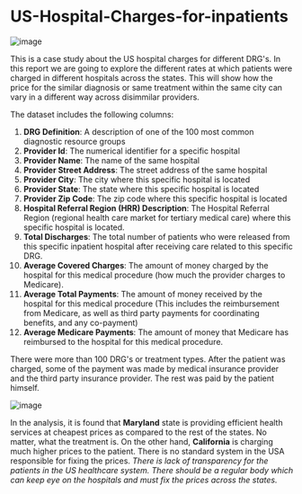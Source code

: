 # US-Hospital-Charges-for-inpatients

![image](https://lh6.googleusercontent.com/proxy/nthzASdqyApZwlLa9PPC3A0GyOkP3zJ6SEAnhC3K_yg3YyEajK2Ru-C3ZyWEgdRV25TDZwVOZQsq6kSHsG-UnlasvoISkcUR1-OJHVPs3pasJHRy6NlF5_QOdiXz_kwPkmojyabpAo1d19yI=w1200-h630-p-k-no-nu)

This is a case study about the US hospital charges for different DRG's. In this report we are going to explore the different rates at which patients were charged in different hospitals across the states. This will show how the price for the similar diagnosis or same treatment within the same city can vary in a different way across disimmilar providers.


The dataset includes the following columns:

1. **DRG Definition**: A description of one of the 100 most common diagnostic resource groups
2. **Provider Id**: The numerical identifier for a specific hospital
3. **Provider Name**: The name of the same hospital
4. **Provider Street Address**: The street address of the same hospital
5. **Provider City**: The city where this specific hospital is located
6. **Provider State**: The state where this specific hospital is located
7. **Provider Zip Code**: The zip code where this specific hospital is located
8. **Hospital Referral Region (HRR) Description**: The Hospital Referral Region (regional health care market for tertiary medical care) where this specific hospital is located.
9. **Total Discharges**: The total number of patients who were released from this specific inpatient hospital after receiving care related to this specific DRG.
10. **Average Covered Charges**: The amount of money charged by the hospital for this medical procedure (how much the provider charges to Medicare).
11. **Average Total Payments**: The amount of money received by the hospital for this medical procedure (This includes the reimbursement from Medicare, as well as third party payments for coordinating benefits, and any co-payment)
12. **Average Medicare Payments**: The amount of money that Medicare has reimbursed to the hospital for this medical procedure.

There were more than 100 DRG's or treatment types. After the patient was charged, some of the payment was made by medical insurance provider and the third party insurance provider. The rest was paid by the patient himself.

![image](https://nycdsa-blog-files.s3.us-east-2.amazonaws.com/2019/09/fc1d37acec594994a18dcd2fd09910ba/Screen-Shot-2018-07-23-at-10.32.12-PM.png)



In the analysis, it is found that **Maryland** state is providing efficient health services at cheapest prices as compared to the rest of the states. No matter, what the treatment is. On the other hand, **California** is charging much higher prices to the patient. There is no standard system in the USA responsible for fixing the prices. *There is lack of transparency for the patients in the US healthcare system. There should be a regular body which can keep eye on the hospitals and must fix the prices across the states.*
